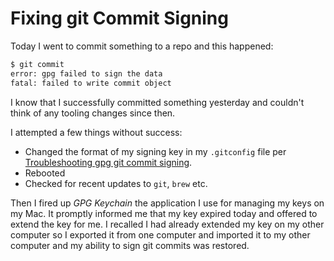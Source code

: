 # Fixing git Commit Signing

Today I went to commit something to a repo and this happened:

```bash
$ git commit
error: gpg failed to sign the data
fatal: failed to write commit object
```

I know that I successfully committed something yesterday and couldn't think of any tooling changes since then.

I attempted a few things without success:

* Changed the format of my signing key in my `.gitconfig` file per [Troubleshooting gpg git commit signing](https://juliansimioni.com/blog/troubleshooting-gpg-git-commit-signing/).
* Rebooted
* Checked for recent updates to `git`, `brew` etc.

Then I fired up *GPG Keychain* the application I use for managing my keys on my Mac. It promptly informed me that my key expired today and offered to extend the key for me. I recalled I had already extended my key on my other computer so I exported it from one computer and imported it to my other computer and my ability to sign git commits was restored.